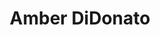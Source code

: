 ---
pid: mp127
title: Amber DiDonato
location_transcription: 
coordinates: "[-75.171944416355, 39.915513188517]"
zipcode: 
gen_neighborhood: 
neighborhood: 
outside_phl: 
age: '9'
age_range: 6-13
instagram: 
image_file_name: mp_127.jpg
proposal_transcription: Ariana is a good singer. Colorful and fun
topic: Music
topic_summary: '0'
type: Other No Form
keywords_other: 
credit: Ariana Grande
image_labels: 
twitter: 
facebook: 
permalink: "/monuments/mp127/"
layout: item-page
---